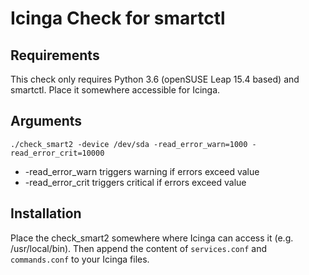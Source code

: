 # Icinga Check for smartctl

## Requirements
This check only requires Python 3.6 (openSUSE Leap 15.4 based) and smartctl. Place it somewhere accessible for Icinga.

## Arguments

	./check_smart2 -device /dev/sda -read_error_warn=1000 -read_error_crit=10000

* -read_error_warn triggers warning if errors exceed value
* -read_error_crit triggers critical if errors exceed value

## Installation
Place the check_smart2 somewhere where Icinga can access it (e.g. /usr/local/bin). Then append the
content of ```services.conf``` and ```commands.conf``` to your Icinga files.
